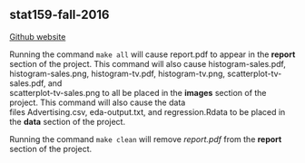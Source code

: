 stat159-fall-2016
---
[Github website](https://github.com/josephfrancia/stat159-fall2016-hw02)

Running the command ```make all``` will cause report.pdf to appear in the **report** section of the project. This command will also cause histogram-sales.pdf, histogram-sales.png, histogram-tv.pdf, histogram-tv.png, scatterplot-tv-sales.pdf, and  
scatterplot-tv-sales.png to all be placed in the **images** section of the project. This command will also cause the data  
files Advertising.csv, eda-output.txt, and regression.Rdata to be placed in the **data** section of the project.

Running the command ```make clean``` will remove *report.pdf* from the **report** section of the project.

